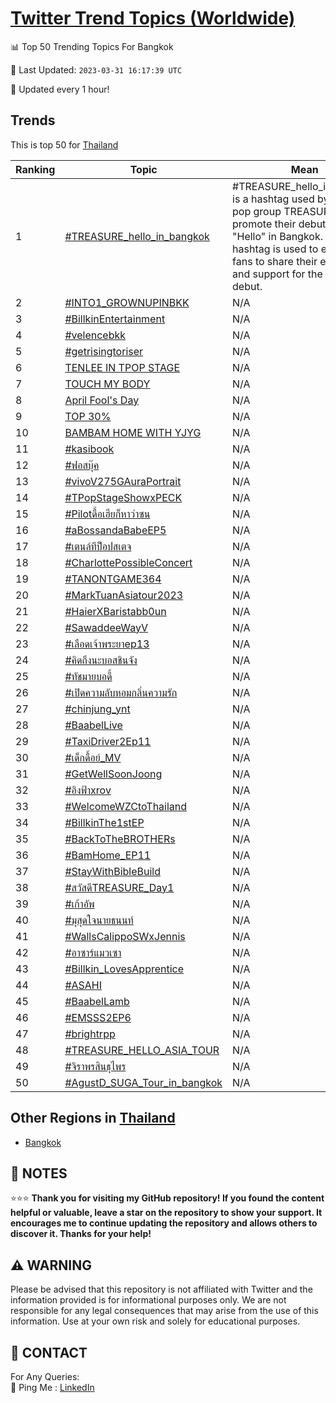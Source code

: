 [Twitter Trend Topics (Worldwide)](https://github.com/ErcinDedeoglu/Twitter-Trend-Topics)
==========


📊 Top 50 Trending Topics For Bangkok

📆 Last Updated: `2023-03-31 16:17:39 UTC`

🔧 Updated every 1 hour!


## Trends

This is top 50 for [Thailand](</Thailand>)

| Ranking | Topic | Mean |
| ------- | ------------ | ------------ |
| 1 | [#TREASURE_hello_in_bangkok](http://twitter.com/search?q=%23TREASURE_hello_in_bangkok) | #TREASURE_hello_in_bangkok is a hashtag used by the K-pop group TREASURE to promote their debut single "Hello" in Bangkok. The hashtag is used to encourage fans to share their excitement and support for the group's debut. |
| 2 | [#INTO1_GROWNUPINBKK](http://twitter.com/search?q=%23INTO1_GROWNUPINBKK) | N/A |
| 3 | [#BillkinEntertainment](http://twitter.com/search?q=%23BillkinEntertainment) | N/A |
| 4 | [#velencebkk](http://twitter.com/search?q=%23velencebkk) | N/A |
| 5 | [#getrisingtoriser](http://twitter.com/search?q=%23getrisingtoriser) | N/A |
| 6 | [TENLEE IN TPOP STAGE](http://twitter.com/search?q=TENLEE+IN+TPOP+STAGE) | N/A |
| 7 | [TOUCH MY BODY](http://twitter.com/search?q=TOUCH+MY+BODY) | N/A |
| 8 | [April Fool's Day](http://twitter.com/search?q=April+Fool%27s+Day) | N/A |
| 9 | [TOP 30%](http://twitter.com/search?q=TOP+30%25) | N/A |
| 10 | [BAMBAM HOME WITH YJYG](http://twitter.com/search?q=BAMBAM+HOME+WITH+YJYG) | N/A |
| 11 | [#kasibook](http://twitter.com/search?q=%23kasibook) | N/A |
| 12 | [#ฟอสบุ๊ค](http://twitter.com/search?q=%23%e0%b8%9f%e0%b8%ad%e0%b8%aa%e0%b8%9a%e0%b8%b8%e0%b9%8a%e0%b8%84) | N/A |
| 13 | [#vivoV275GAuraPortrait](http://twitter.com/search?q=%23vivoV275GAuraPortrait) | N/A |
| 14 | [#TPopStageShowxPECK](http://twitter.com/search?q=%23TPopStageShowxPECK) | N/A |
| 15 | [#Pilotดื้อเฮียก็หาว่าซน](http://twitter.com/search?q=%23Pilot%e0%b8%94%e0%b8%b7%e0%b9%89%e0%b8%ad%e0%b9%80%e0%b8%ae%e0%b8%b5%e0%b8%a2%e0%b8%81%e0%b9%87%e0%b8%ab%e0%b8%b2%e0%b8%a7%e0%b9%88%e0%b8%b2%e0%b8%8b%e0%b8%99) | N/A |
| 16 | [#aBossandaBabeEP5](http://twitter.com/search?q=%23aBossandaBabeEP5) | N/A |
| 17 | [#เตนล์ทีป็อปสเตจ](http://twitter.com/search?q=%23%e0%b9%80%e0%b8%95%e0%b8%99%e0%b8%a5%e0%b9%8c%e0%b8%97%e0%b8%b5%e0%b8%9b%e0%b9%87%e0%b8%ad%e0%b8%9b%e0%b8%aa%e0%b9%80%e0%b8%95%e0%b8%88) | N/A |
| 18 | [#CharlottePossibleConcert](http://twitter.com/search?q=%23CharlottePossibleConcert) | N/A |
| 19 | [#TANONTGAME364](http://twitter.com/search?q=%23TANONTGAME364) | N/A |
| 20 | [#MarkTuanAsiatour2023](http://twitter.com/search?q=%23MarkTuanAsiatour2023) | N/A |
| 21 | [#HaierXBaristabb0un](http://twitter.com/search?q=%23HaierXBaristabb0un) | N/A |
| 22 | [#SawaddeeWayV](http://twitter.com/search?q=%23SawaddeeWayV) | N/A |
| 23 | [#เลือดเจ้าพระยาep13](http://twitter.com/search?q=%23%e0%b9%80%e0%b8%a5%e0%b8%b7%e0%b8%ad%e0%b8%94%e0%b9%80%e0%b8%88%e0%b9%89%e0%b8%b2%e0%b8%9e%e0%b8%a3%e0%b8%b0%e0%b8%a2%e0%b8%b2ep13) | N/A |
| 24 | [#คิดถึงนะบอสชินจัง](http://twitter.com/search?q=%23%e0%b8%84%e0%b8%b4%e0%b8%94%e0%b8%96%e0%b8%b6%e0%b8%87%e0%b8%99%e0%b8%b0%e0%b8%9a%e0%b8%ad%e0%b8%aa%e0%b8%8a%e0%b8%b4%e0%b8%99%e0%b8%88%e0%b8%b1%e0%b8%87) | N/A |
| 25 | [#ทัชมายบอดี้](http://twitter.com/search?q=%23%e0%b8%97%e0%b8%b1%e0%b8%8a%e0%b8%a1%e0%b8%b2%e0%b8%a2%e0%b8%9a%e0%b8%ad%e0%b8%94%e0%b8%b5%e0%b9%89) | N/A |
| 26 | [#เปิดความลับหอมกลิ่นความรัก](http://twitter.com/search?q=%23%e0%b9%80%e0%b8%9b%e0%b8%b4%e0%b8%94%e0%b8%84%e0%b8%a7%e0%b8%b2%e0%b8%a1%e0%b8%a5%e0%b8%b1%e0%b8%9a%e0%b8%ab%e0%b8%ad%e0%b8%a1%e0%b8%81%e0%b8%a5%e0%b8%b4%e0%b9%88%e0%b8%99%e0%b8%84%e0%b8%a7%e0%b8%b2%e0%b8%a1%e0%b8%a3%e0%b8%b1%e0%b8%81) | N/A |
| 27 | [#chinjung_ynt](http://twitter.com/search?q=%23chinjung_ynt) | N/A |
| 28 | [#BaabelLive](http://twitter.com/search?q=%23BaabelLive) | N/A |
| 29 | [#TaxiDriver2Ep11](http://twitter.com/search?q=%23TaxiDriver2Ep11) | N/A |
| 30 | [#เด็กดื้อย์_MV](http://twitter.com/search?q=%23%e0%b9%80%e0%b8%94%e0%b9%87%e0%b8%81%e0%b8%94%e0%b8%b7%e0%b9%89%e0%b8%ad%e0%b8%a2%e0%b9%8c_MV) | N/A |
| 31 | [#GetWellSoonJoong](http://twitter.com/search?q=%23GetWellSoonJoong) | N/A |
| 32 | [#อิงฟ้าxrov](http://twitter.com/search?q=%23%e0%b8%ad%e0%b8%b4%e0%b8%87%e0%b8%9f%e0%b9%89%e0%b8%b2xrov) | N/A |
| 33 | [#WelcomeWZCtoThailand](http://twitter.com/search?q=%23WelcomeWZCtoThailand) | N/A |
| 34 | [#BillkinThe1stEP](http://twitter.com/search?q=%23BillkinThe1stEP) | N/A |
| 35 | [#BackToTheBROTHERs](http://twitter.com/search?q=%23BackToTheBROTHERs) | N/A |
| 36 | [#BamHome_EP11](http://twitter.com/search?q=%23BamHome_EP11) | N/A |
| 37 | [#StayWithBibleBuild](http://twitter.com/search?q=%23StayWithBibleBuild) | N/A |
| 38 | [#สวัสดีTREASURE_Day1](http://twitter.com/search?q=%23%e0%b8%aa%e0%b8%a7%e0%b8%b1%e0%b8%aa%e0%b8%94%e0%b8%b5TREASURE_Day1) | N/A |
| 39 | [#เก้าอัพ](http://twitter.com/search?q=%23%e0%b9%80%e0%b8%81%e0%b9%89%e0%b8%b2%e0%b8%ad%e0%b8%b1%e0%b8%9e) | N/A |
| 40 | [#มุสุดใจนายธนนท์](http://twitter.com/search?q=%23%e0%b8%a1%e0%b8%b8%e0%b8%aa%e0%b8%b8%e0%b8%94%e0%b9%83%e0%b8%88%e0%b8%99%e0%b8%b2%e0%b8%a2%e0%b8%98%e0%b8%99%e0%b8%99%e0%b8%97%e0%b9%8c) | N/A |
| 41 | [#WallsCalippoSWxJennis](http://twitter.com/search?q=%23WallsCalippoSWxJennis) | N/A |
| 42 | [#อาซาร์แมวเซา](http://twitter.com/search?q=%23%e0%b8%ad%e0%b8%b2%e0%b8%8b%e0%b8%b2%e0%b8%a3%e0%b9%8c%e0%b9%81%e0%b8%a1%e0%b8%a7%e0%b9%80%e0%b8%8b%e0%b8%b2) | N/A |
| 43 | [#Billkin_LovesApprentice](http://twitter.com/search?q=%23Billkin_LovesApprentice) | N/A |
| 44 | [#ASAHI](http://twitter.com/search?q=%23ASAHI) | N/A |
| 45 | [#BaabelLamb](http://twitter.com/search?q=%23BaabelLamb) | N/A |
| 46 | [#EMSSS2EP6](http://twitter.com/search?q=%23EMSSS2EP6) | N/A |
| 47 | [#brightrpp](http://twitter.com/search?q=%23brightrpp) | N/A |
| 48 | [#TREASURE_HELLO_ASIA_TOUR](http://twitter.com/search?q=%23TREASURE_HELLO_ASIA_TOUR) | N/A |
| 49 | [#จิราพรสินธุไพร](http://twitter.com/search?q=%23%e0%b8%88%e0%b8%b4%e0%b8%a3%e0%b8%b2%e0%b8%9e%e0%b8%a3%e0%b8%aa%e0%b8%b4%e0%b8%99%e0%b8%98%e0%b8%b8%e0%b9%84%e0%b8%9e%e0%b8%a3) | N/A |
| 50 | [#AgustD_SUGA_Tour_in_bangkok](http://twitter.com/search?q=%23AgustD_SUGA_Tour_in_bangkok) | N/A |



## Other Regions in [Thailand](</Thailand>)

* [Bangkok](</Thailand/Bangkok.md>)



## 📝 NOTES

⭐⭐⭐ **Thank you for visiting my GitHub repository! If you found the content helpful or valuable, leave a star on the repository to show your support. It encourages me to continue updating the repository and allows others to discover it. Thanks for your help!**


## ⚠️ WARNING

Please be advised that this repository is not affiliated with Twitter and the information provided is for informational purposes only. We are not responsible for any legal consequences that may arise from the use of this information. Use at your own risk and solely for educational purposes.


## 📨 CONTACT

 For Any Queries:  
            🏓 Ping Me : [LinkedIn](https://www.linkedin.com/in/ercindedeoglu/)

